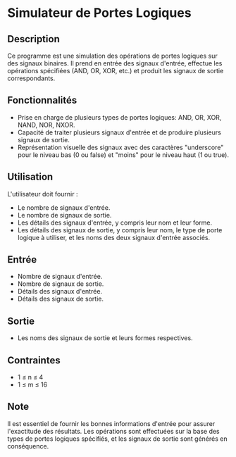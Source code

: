 # Simulateur de Portes Logiques

## Description
Ce programme est une simulation des opérations de portes logiques sur des signaux binaires. Il prend en entrée des signaux d'entrée, effectue les opérations spécifiées (AND, OR, XOR, etc.) et produit les signaux de sortie correspondants.

## Fonctionnalités
- Prise en charge de plusieurs types de portes logiques: AND, OR, XOR, NAND, NOR, NXOR.
- Capacité de traiter plusieurs signaux d'entrée et de produire plusieurs signaux de sortie.
- Représentation visuelle des signaux avec des caractères "underscore" pour le niveau bas (0 ou false) et "moins" pour le niveau haut (1 ou true).

## Utilisation
L'utilisateur doit fournir :
- Le nombre de signaux d'entrée.
- Le nombre de signaux de sortie.
- Les détails des signaux d'entrée, y compris leur nom et leur forme.
- Les détails des signaux de sortie, y compris leur nom, le type de porte logique à utiliser, et les noms des deux signaux d'entrée associés.

## Entrée
- Nombre de signaux d'entrée.
- Nombre de signaux de sortie.
- Détails des signaux d'entrée.
- Détails des signaux de sortie.

## Sortie
- Les noms des signaux de sortie et leurs formes respectives.

## Contraintes
- 1 ≤ n ≤ 4
- 1 ≤ m ≤ 16

## Note
Il est essentiel de fournir les bonnes informations d'entrée pour assurer l'exactitude des résultats. Les opérations sont effectuées sur la base des types de portes logiques spécifiés, et les signaux de sortie sont générés en conséquence.
